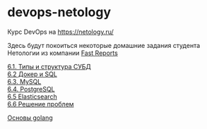 # devops-netology
Курс DevOps на https://netology.ru/  

Здесь будут покоиться некоторые домашние задания студента Нетологии из компании [Fast Reports](https://www.fast-report.com)

[6.1. Типы и структура СУБД](db_basics.md)  
[6.2 Докер и SQL](docker_psql.md)  
[6.3. MySQL](docker_mysql.md)  
[6.4. PostgreSQL](docker_pgqsl_next.md)  
[6.5 Elasticsearch](elastic.md)  
[6.6 Решение проблем](troubleshooting.md)

[Основы golang](golalng_homeworks.md)   

